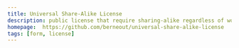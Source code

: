 ```yaml
---
title: Universal Share-Alike License
description: public license that require sharing-alike regardless of work medium
homepage:  https://github.com/berneout/universal-share-alike-license
tags: [form, license]
---
```


